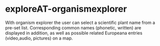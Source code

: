 # exploreAT-organismexplorer
With organism explorer the user can select a scientific plant name from a pre-set list. Corresponding common names (phonetic, written) are displayed in addition, as well as possible related Europeana entries (video,audio, pictures) on a map.
